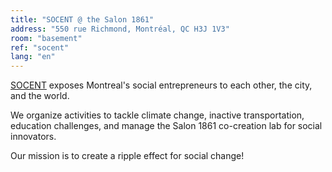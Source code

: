```yaml
---
title: "SOCENT @ the Salon 1861"
address: "550 rue Richmond, Montréal, QC H3J 1V3"
room: "basement"
ref: "socent"
lang: "en"
---
```

[SOCENT](http://www.socentnetwork.com/ "SOCENT") exposes Montreal's social entrepreneurs to each other, the city, and the world.

We organize activities to tackle climate change, inactive transportation, education challenges, and manage the Salon 1861 co-creation lab for social innovators.

Our mission is to create a ripple effect for social change!
